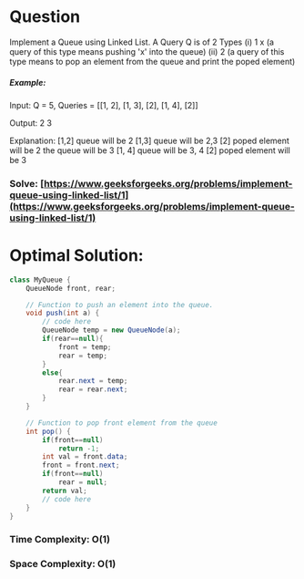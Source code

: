 # Question

Implement a Queue using Linked List. 
A Query Q is of 2 Types
(i) 1 x   (a query of this type means  pushing 'x' into the queue)
(ii) 2     (a query of this type means to pop an element from the queue and print the poped element)



##### Example:

Input: Q = 5, Queries = [[1, 2], [1, 3], [2], [1, 4], [2]]

Output: 2 3 

Explanation: 
[1,2] queue will be 2
[1,3] queue will be 2,3
[2] poped element will be 2 the queue will be 3
[1, 4] queue will be 3, 4
[2] poped element will be 3 




### Solve: [https://www.geeksforgeeks.org/problems/implement-queue-using-linked-list/1](https://www.geeksforgeeks.org/problems/implement-queue-using-linked-list/1)
   


# Optimal Solution:  


``` java
class MyQueue {
    QueueNode front, rear;

    // Function to push an element into the queue.
    void push(int a) {
        // code here
        QueueNode temp = new QueueNode(a);
        if(rear==null){
            front = temp;
            rear = temp;
        }
        else{
            rear.next = temp;
            rear = rear.next;
        }
    }

    // Function to pop front element from the queue
    int pop() {
        if(front==null)
            return -1;
        int val = front.data;
        front = front.next;
        if(front==null)
            rear = null;
        return val;
        // code here
    }
}
```
### Time Complexity: O(1)
### Space Complexity: O(1)